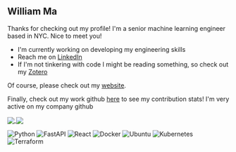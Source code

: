 ## William Ma

Thanks for checking out my profile! I'm a senior machine learning engineer based in NYC. Nice to meet you!

- I'm currently working on developing my engineering skills
- Reach me on [LinkedIn](https://www.linkedin.com/in/williammaucla)
- If I'm not tinkering with code I might be reading something, so check out my [Zotero](https://www.zotero.org/groups/2583428/williams_reading_list/library)

Of course, please check out my [website](https://www.zhengweima.com/).

Finally, check out my work github [here](https://github.com/willmashipt) to see my contribution stats! I'm very active on my company github

<a href="https://github.com/anuraghazra/github-readme-stats">
  <img align="center" src="https://github-readme-stats.vercel.app/api?username=willmashipt&hide=stars&count_private=true&show_icons=true&theme=dark" />
</a>
<a href="https://git.io/streak-stats">
  <img align="center" src="https://github-readme-streak-stats.herokuapp.com?user=willmashipt&theme=dark&date_format=M%20j%5B%2C%20Y%5D" />
</a>


![Python](https://img.shields.io/badge/python-3670A0?style=for-the-badge&logo=python&logoColor=ffdd54)
![FastAPI](https://img.shields.io/badge/FastAPI-005571?style=for-the-badge&logo=fastapi)
![React](https://img.shields.io/badge/react-%2320232a.svg?style=for-the-badge&logo=react&logoColor=%2361DAFB)
![Docker](https://img.shields.io/badge/docker-%230db7ed.svg?style=for-the-badge&logo=docker&logoColor=white)
![Ubuntu](https://img.shields.io/badge/Ubuntu-E95420?style=for-the-badge&logo=ubuntu&logoColor=white) 
![Kubernetes](https://img.shields.io/badge/kubernetes-%23326ce5.svg?style=for-the-badge&logo=kubernetes&logoColor=white)
![Terraform](https://img.shields.io/badge/terraform-%235835CC.svg?style=for-the-badge&logo=terraform&logoColor=white)
